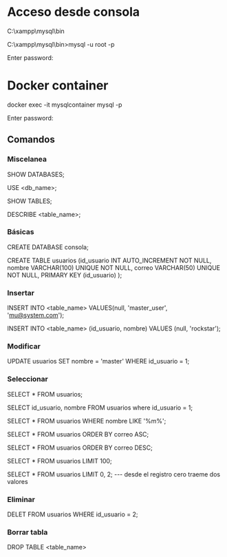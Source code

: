 # Acceso desde consola
C:\xampp\mysql\bin 

C:\xampp\mysql\bin>mysql -u root -p

Enter password: 

# Docker container

docker exec -it mysqlcontainer mysql -p

Enter password: 

## Comandos 

### Miscelanea
SHOW DATABASES;

USE <db_name>; 

SHOW TABLES; 

DESCRIBE <table_name>;

### Básicas
CREATE DATABASE consola; 

CREATE TABLE usuarios (id_usuario INT AUTO_INCREMENT NOT NULL, nombre VARCHAR(100) UNIQUE NOT NULL, correo VARCHAR(50) UNIQUE NOT NULL, PRIMARY KEY (id_usuario) );


### Insertar
INSERT INTO <table_name> VALUES(null, 'master_user', 'mu@system.com');

INSERT INTO <table_name> (id_usuario, nombre) VALUES (null, 'rockstar'); 


### Modificar
UPDATE usuarios SET nombre = 'master' WHERE id_usuario = 1; 


### Seleccionar
SELECT * FROM usuarios; 

SELECT id_usuario, nombre FROM usuarios where id_usuario = 1; 

SELECT * FROM usuarios WHERE nombre LIKE '%m%';

SELECT * FROM usuarios ORDER BY correo ASC;

SELECT * FROM usuarios ORDER BY correo DESC;

SELECT * FROM usuarios LIMIT 100;

SELECT * FROM usuarios LIMIT 0, 2; --- desde el registro cero traeme dos valores

### Eliminar
DELET FROM usuarios WHERE id_usuario = 2; 

### Borrar tabla
DROP TABLE <table_name>